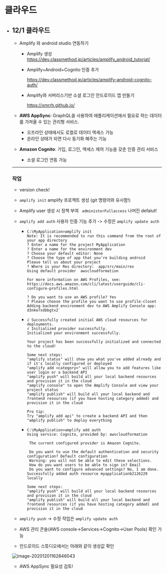 # 클라우드 



- ## 12/1 클라우드

  - Amplify 와 android studio 연동하기

    - Amplify 생성
      https://dev.classmethod.jp/articles/amplify_android_tutorial/

    - Amplify+Android+Cognito 인증 추가 

      https://dev.classmethod.jp/articles/amplify-android-cognito-auth/

    - Amplify와 서버리스기반 소셜 로그인 안드로이드 앱 만들기 

      https://xmrrh.github.io/

      

  - **AWS AppSync**: GraphQL을 사용하여 애플리케이션에서 필요로 하는 데이터를 가져올 수 있는 관리형 서비스.

    - 오프라인 상태에서도 로컬로 데이터 엑세스 가능
    - 온라인 상태가 되면 다시 동기화 해주는 기능

  - **Amazon Cognito**: 가입, 로그인, 액세스 제어 기능을 갖춘 인증 관리 서비스

    - 소셜 로그인 연동 가능

  ---

  

  ### 작업

  - version check!

  - `amplify init` amplify 프로젝트 생성 (git 명령어와 유사함!)

  - Amplify  user 생성 시 정책 부여 ` administorFullaccess` 나머진 defalut!

  - `amplify add auth` 사용자 인증 기능 추가 -> 수정은 `amplify update auth` 

    - ```shell
      C:\MyApplication>amplify init
      Note: It is recommended to run this command from the root of your app directory
      ? Enter a name for the project MyApplication
      ? Enter a name for the environment dev
      ? Choose your default editor: None
      ? Choose the type of app that you're building android
      Please tell us about your project
      ? Where is your Res directory:  app/src/main/res
      Using default provider  awscloudformation
      
      For more information on AWS Profiles, see:
      https://docs.aws.amazon.com/cli/latest/userguide/cli-configure-profiles.html
      
      ? Do you want to use an AWS profile? Yes
      ? Please choose the profile you want to use profile-closet
      Adding backend environment dev to AWS Amplify Console app: d3nke7xdbbgtv2`
      ```

    - ```shell
      √ Successfully created initial AWS cloud resources for deployments.
      √ Initialized provider successfully.
      Initialized your environment successfully.
      
      Your project has been successfully initialized and connected to the cloud!
      
      Some next steps:
      "amplify status" will show you what you've added already and if it's locally configured or deployed
      "amplify add <category>" will allow you to add features like user login or a backend API
      "amplify push" will build all your local backend resources and provision it in the cloud
      "amplify console" to open the Amplify Console and view your project status
      "amplify publish" will build all your local backend and frontend resources (if you have hosting category added) and provision it in the cloud
      
      Pro tip:
      Try "amplify add api" to create a backend API and then "amplify publish" to deploy everything
      ```

    - ```shell
      C:\MyApplication>amplify add auth
      Using service: Cognito, provided by: awscloudformation
      
       The current configured provider is Amazon Cognito.
      
       Do you want to use the default authentication and security configuration? Default configuration
       Warning: you will not be able to edit these selections.
       How do you want users to be able to sign in? Email
       Do you want to configure advanced settings? No, I am done.
      Successfully added auth resource myapplicationb2126229 locally
      
      Some next steps:
      "amplify push" will build all your local backend resources and provision it in the cloud
      "amplify publish" will build all your local backend and frontend resources (if you have hosting category added) and provision it in the cloud
      ```

      

  - `amplify push` -> 수정 작업은 `amplify update auth`

  - AWS 관리 콘솔(AWS console->Services->Cognito->User Pools) 확인 가능

  - 안드로이드 스튜디오에서는 아래와 같이 생성값 확인

  

  ![image-20201201162846043](C:/Users/Trandy-Closet/Cloud/images/image-20201201162846043-1606819700184.png)

  

  

  

  - AWS AppSync 필요성 검토!